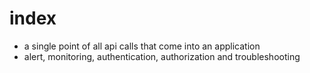 # index

- a single point of all api calls that come into an application
- alert, monitoring, authentication, authorization and troubleshooting


